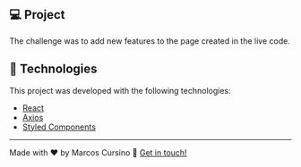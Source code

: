 ## 💻 Project

The challenge was to add new features to the page created in the live code.

## :rocket: Technologies

This project was developed with the following technologies:

- [React](https://reactjs.org)
- [Axios](https://github.com/axios/axios)
- [Styled Components](https://styled-components.com/)
---

Made with ♥ by Marcos Cursino :wave: [Get in touch!](https://www.linkedin.com/in/marcos-cursino/)
